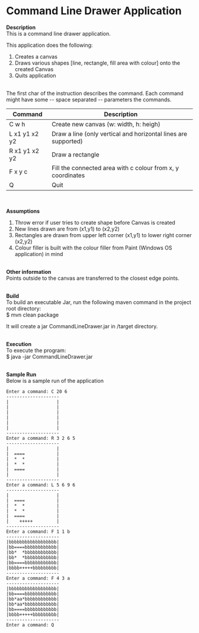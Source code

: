 # Command Line Drawer Application

__Description__\
This is a command line drawer application.

This application does the following:
1. Creates a canvas
2. Draws various shapes [line, rectangle, fill area with colour] onto the created Canvas
3. Quits application

<br />
The first char of the instruction describes the command. Each command might have some -- space separated -- parameters
the commands.

|Command 		|Description|
|----|----|
|C w h|Create new canvas (w: width, h: heigh)|
|L x1 y1 x2 y2|Draw a line (only vertical and horizontal lines are supported)|
|R x1 y1 x2 y2|Draw a rectangle|
|F x y c|Fill the connected area with c colour from x, y coordinates|
|Q|Quit|
<br />

__Assumptions__
1. Throw error if user tries to create shape before Canvas is created
2. New lines drawn are from (x1,y1) to (x2,y2)
3. Rectangles are drawn from upper left corner (x1,y1) to lower right corner (x2,y2)
4. Colour filler is built with the colour filler from Paint (Windows OS application) in mind
<br /><br />

__Other information__\
Points outside to the canvas are transferred to the closest edge points.
<br /><br />
 
__Build__\
To build an executable Jar, run the following maven command in the project root directory:\
$ mvn clean package

It will create a jar CommandLineDrawer.jar in <project root>/target directory.
<br /><br />

__Execution__\
To execute the program:\
$ java -jar CommandLineDrawer.jar
<br /><br />

__Sample Run__\
Below is a sample run of the application
````
Enter a command: C 20 6
--------------------
|                  |
|                  |
|                  |
|                  |
|                  |
|                  |
--------------------
Enter a command: R 3 2 6 5
--------------------
|                  |
|  ====            |
|  *  *            |
|  *  *            |
|  ====            |
|                  |
--------------------
Enter a command: L 5 6 9 6
--------------------
|                  |
|  ====            |
|  *  *            |
|  *  *            |
|  ====            |
|    +++++         |
--------------------
Enter a command: F 1 1 b
--------------------
|bbbbbbbbbbbbbbbbbb|
|bb====bbbbbbbbbbbb|
|bb*  *bbbbbbbbbbbb|
|bb*  *bbbbbbbbbbbb|
|bb====bbbbbbbbbbbb|
|bbbb+++++bbbbbbbbb|
--------------------
Enter a command: F 4 3 a
--------------------
|bbbbbbbbbbbbbbbbbb|
|bb====bbbbbbbbbbbb|
|bb*aa*bbbbbbbbbbbb|
|bb*aa*bbbbbbbbbbbb|
|bb====bbbbbbbbbbbb|
|bbbb+++++bbbbbbbbb|
--------------------
Enter a command: Q
````